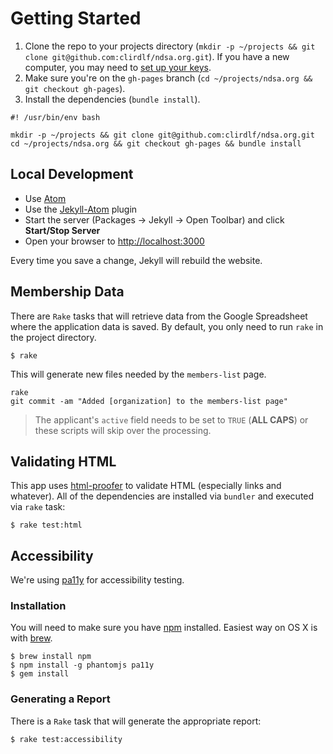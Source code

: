 # Getting Started
1. Clone the repo to your projects directory (`mkdir -p ~/projects && git clone git@github.com:clirdlf/ndsa.org.git`). If you have a new computer, you may need to [set up your keys](https://help.github.com/articles/generating-ssh-keys/).
2. Make sure you're on the `gh-pages` branch (`cd ~/projects/ndsa.org && git checkout gh-pages`).
3. Install the dependencies (`bundle install`).

```
#! /usr/bin/env bash

mkdir -p ~/projects && git clone git@github.com:clirdlf/ndsa.org.git
cd ~/projects/ndsa.org && git checkout gh-pages && bundle install
```

## Local Development
- Use [Atom](https://atom.io/)
- Use the [Jekyll-Atom](https://github.com/arcath/jekyll-atom) plugin
- Start the server (Packages -> Jekyll -> Open Toolbar) and click **Start/Stop Server**
- Open your browser to [http://localhost:3000](http://localhost:3000)

Every time you save a change, Jekyll will rebuild the website.

## Membership Data

There are `Rake` tasks that will retrieve data from the Google Spreadsheet where the application data is saved. By default, you only need to run `rake` in the project directory.

```
$ rake
```

This will generate new files needed by the `members-list` page.

```
rake
git commit -am "Added [organization] to the members-list page"
```

> The applicant's `active` field needs to be set to `TRUE` (**ALL CAPS**) or these scripts will skip over the processing.

## Validating HTML
This app uses [html-proofer](https://rubygems.org/gems/html-proofer) to validate
HTML (especially links and whatever). All of the dependencies are installed via
`bundler` and executed via `rake` task:

```
$ rake test:html
```

## Accessibility

We're using [pa11y](https://github.com/nature/pa11y) for accessibility testing.

### Installation

You will need to make sure you have [npm](https://www.npmjs.com/) installed.
Easiest way on OS X is with [brew](http://brew.sh/).

```
$ brew install npm
$ npm install -g phantomjs pa11y
$ gem install
```

### Generating a Report

There is a `Rake` task that will generate the appropriate report:

```
$ rake test:accessibility
```
